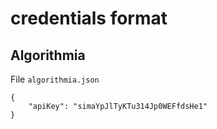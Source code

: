 # credentials format

## Algorithmia

File `algorithmia.json`

```
{
    "apiKey": "simaYpJlTyKTu314Jp0WEFfdsHe1"
}

```